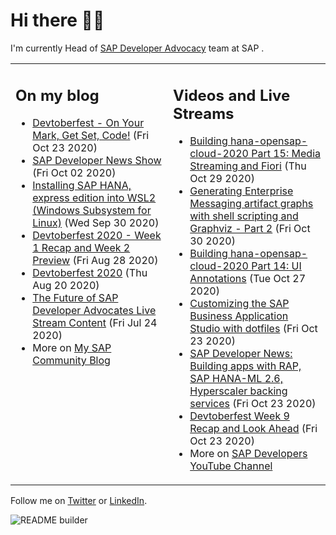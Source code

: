 
# Hi there 👋🏼

I'm currently Head of [SAP Developer Advocacy](https://developers.sap.com/) team at SAP .

<table><tr><td valign="top" width="50%">
 
## On my blog
- [Devtoberfest - On Your Mark, Get Set, Code!](https://blogs.sap.com/?p=1208007) (Fri Oct 23 2020)
- [SAP Developer News Show](https://blogs.sap.com/?p=1194205) (Fri Oct 02 2020)
- [Installing  SAP HANA, express edition into WSL2 (Windows Subsystem for Linux)](https://blogs.sap.com/?p=1192930) (Wed Sep 30 2020)
- [Devtoberfest 2020 - Week 1 Recap and Week 2 Preview](https://blogs.sap.com/?p=1173586) (Fri Aug 28 2020)
- [Devtoberfest 2020](https://blogs.sap.com/?p=1168378) (Thu Aug 20 2020)
- [The Future of SAP Developer Advocates Live Stream Content](https://blogs.sap.com/?p=1150001) (Fri Jul 24 2020)
- More on [My SAP Community Blog](https://people.sap.com/thomas.jung#content:blogposts)
</td>
  
<td valign="top" width="50%">
  
## Videos and Live Streams
- [Building hana-opensap-cloud-2020 Part 15: Media Streaming and Fiori](https://www.youtube.com/watch?v=3Gpo36n8kqk) (Thu Oct 29 2020)
- [Generating Enterprise Messaging artifact graphs with shell scripting and Graphviz - Part 2](https://www.youtube.com/watch?v=eP2bSC94mk8) (Fri Oct 30 2020)
- [Building hana-opensap-cloud-2020 Part 14: UI Annotations](https://www.youtube.com/watch?v=vCZ8zc9Y834) (Tue Oct 27 2020)
- [Customizing the SAP Business Application Studio with dotfiles](https://www.youtube.com/watch?v=YrrxWdIjqEE) (Fri Oct 23 2020)
- [SAP Developer News: Building apps with RAP, SAP HANA-ML 2.6, Hyperscaler backing services](https://www.youtube.com/watch?v=B8jsIUMUCzU) (Fri Oct 23 2020)
- [Devtoberfest Week 9 Recap and Look Ahead](https://www.youtube.com/watch?v=1FuxXfpNhtY) (Fri Oct 23 2020)
- More on [SAP Developers YouTube Channel](https://www.youtube.com/channel/UCNfmelKDrvRmjYwSi9yvrMg)
</td></tr></table>

Follow me on [Twitter](https://twitter.com/thomas_jung) or [LinkedIn](https://www.linkedin.com/in/thomasjungsap/).

![README builder](https://github.com/jung-thomas/jung-thomas/workflows/README%20builder/badge.svg)


